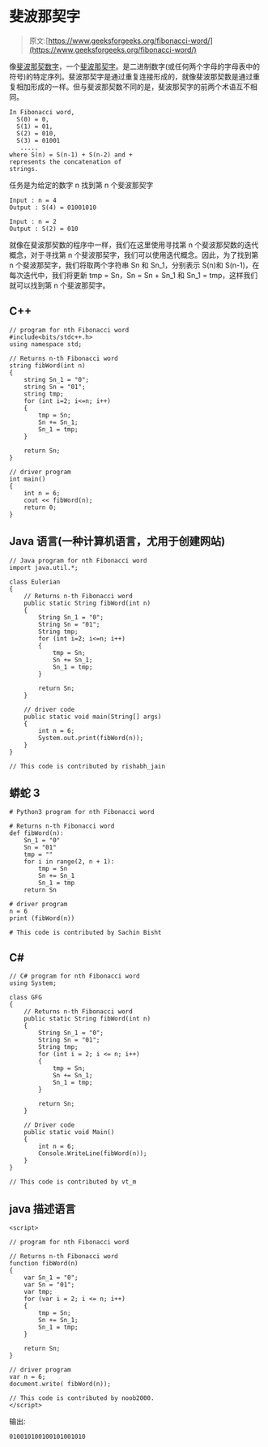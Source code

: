 # 斐波那契字

> 原文:[https://www.geeksforgeeks.org/fibonacci-word/](https://www.geeksforgeeks.org/fibonacci-word/)

像[斐波那契数字](https://www.geeksforgeeks.org/program-for-nth-fibonacci-number/)，一个[斐波那契字](https://en.wikipedia.org/wiki/Fibonacci_word)。是二进制数字(或任何两个字母的字母表中的符号)的特定序列。斐波那契字是通过重复连接形成的，就像斐波那契数是通过重复相加形成的一样。但与斐波那契数不同的是，斐波那契字的前两个术语互不相同。

```
In Fibonacci word,
  S(0) = 0, 
  S(1) = 01, 
  S(2) = 010,
  S(3) = 01001
   ..... 
where S(n) = S(n-1) + S(n-2) and + 
represents the concatenation of 
strings. 
```

任务是为给定的数字 n 找到第 n 个斐波那契字

```
Input : n = 4
Output : S(4) = 01001010

Input : n = 2
Output : S(2) = 010
```

就像在斐波那契数的程序中一样，我们在这里使用寻找第 n 个斐波那契数的迭代概念，对于寻找第 n 个斐波那契字，我们可以使用迭代概念。因此，为了找到第 n 个斐波那契字，我们将取两个字符串 Sn 和 Sn_1，分别表示 S(n)和 S(n-1)，在每次迭代中，我们将更新 tmp = Sn，Sn = Sn + Sn_1 和 Sn_1 = tmp，这样我们就可以找到第 n 个斐波那契字。

## C++

```
// program for nth Fibonacci word
#include<bits/stdc++.h>
using namespace std;

// Returns n-th Fibonacci word
string fibWord(int n)
{
    string Sn_1 = "0";
    string Sn = "01";
    string tmp;
    for (int i=2; i<=n; i++)
    {
        tmp = Sn;
        Sn += Sn_1;
        Sn_1 = tmp;
    }

    return Sn;
}

// driver program
int main()
{
    int n = 6;
    cout << fibWord(n);
    return 0;
}
```

## Java 语言(一种计算机语言，尤用于创建网站)

```
// Java program for nth Fibonacci word
import java.util.*;

class Eulerian
{
    // Returns n-th Fibonacci word
    public static String fibWord(int n)
    {
        String Sn_1 = "0";
        String Sn = "01";
        String tmp;
        for (int i=2; i<=n; i++)
        {
            tmp = Sn;
            Sn += Sn_1;
            Sn_1 = tmp;
        }

        return Sn;
    }

    // driver code
    public static void main(String[] args)
    {
        int n = 6;
        System.out.print(fibWord(n));
    }
}

// This code is contributed by rishabh_jain
```

## 蟒蛇 3

```
# Python3 program for nth Fibonacci word

# Returns n-th Fibonacci word
def fibWord(n):
    Sn_1 = "0"
    Sn = "01"
    tmp = ""
    for i in range(2, n + 1):
        tmp = Sn
        Sn += Sn_1
        Sn_1 = tmp
    return Sn

# driver program
n = 6
print (fibWord(n))

# This code is contributed by Sachin Bisht
```

## C#

```
// C# program for nth Fibonacci word
using System;

class GFG
{
    // Returns n-th Fibonacci word
    public static String fibWord(int n)
    {
        String Sn_1 = "0";
        String Sn = "01";
        String tmp;
        for (int i = 2; i <= n; i++)
        {
            tmp = Sn;
            Sn += Sn_1;
            Sn_1 = tmp;
        }

        return Sn;
    }

    // Driver code
    public static void Main()
    {
        int n = 6;
        Console.WriteLine(fibWord(n));
    }
}

// This code is contributed by vt_m
```

## java 描述语言

```
<script>

// program for nth Fibonacci word

// Returns n-th Fibonacci word
function fibWord(n)
{
    var Sn_1 = "0";
    var Sn = "01";
    var tmp;
    for (var i = 2; i <= n; i++)
    {
        tmp = Sn;
        Sn += Sn_1;
        Sn_1 = tmp;
    }

    return Sn;
}

// driver program
var n = 6;
document.write( fibWord(n));

// This code is contributed by noob2000.
</script>
```

输出:

```
010010100100101001010
```